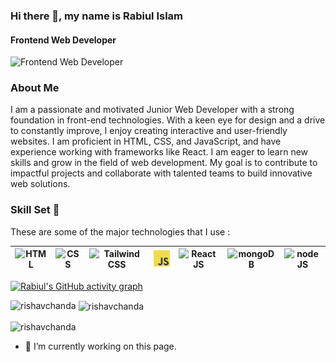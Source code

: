 
### Hi there 👋, my name is Rabiul Islam
#### Frontend Web Developer
![Frontend Web Developer](https://i.ibb.co/y03vMsk/Blue-And-Green-Professional-Technology-Linked-In-Banner.png)

### About Me
I am a passionate and motivated Junior Web Developer with a strong foundation in front-end technologies. With a keen eye for design and a drive to constantly improve, I enjoy creating interactive and user-friendly websites. I am proficient in HTML, CSS, and JavaScript, and have experience working with frameworks like React. I am eager to learn new skills and grow in the field of web development. My goal is to contribute to impactful projects and collaborate with talented teams to build innovative web solutions.

### Skill Set :muscle:

These are some of the major technologies that I use :

 

<img title="HTML" alt="HTML" width="40px" src="https://i.ibb.co/ctd9vhM/png-transparent-logo-html-html5.png" />|<img title="CSS" alt="CSS" width="40px" src="https://i.ibb.co/G3z3vHv/download-2.png" />|<img title="Tailwind CSS" alt="Tailwind CSS" width="40px" src="https://i.ibb.co/4fGm9X1/download.png" />|<img alt="JS" title="JavaScript" width="40px" src="https://raw.githubusercontent.com/github/explore/master/topics/javascript/javascript.png">|<img alt="React JS" title="React JS" width="40px" src="https://i.ibb.co/6Zxgwbx/download-3.png">|<img title="mongoDB" alt="mongoDB" width="40px" src="https://i.ibb.co/gTy2F2s/download-5.png">|<img title="node JS" alt="node JS" width="40px" src="https://i.ibb.co/x5h3VqR/download-6.png">
|--|--|--|--|--|--|--|

[![Rabiul's GitHub activity graph](https://activity-graph.herokuapp.com/graph?username=RobiulIslam08&&theme=xcode)](https://github.com/RobiulIslam08)

<p><img align="left" src="https://github-readme-stats.vercel.app/api/top-langs?username=rishavchanda&show_icons=true&locale=en&layout=compact&theme=tokyonight" alt="rishavchanda" /></p>

<p>&nbsp;<img align="center" src="https://github-readme-stats.vercel.app/api?username=rishavchanda&show_icons=true&locale=en&theme=tokyonight" alt="rishavchanda" /></p>

<p><img align="center" src="https://github-readme-streak-stats.herokuapp.com/?user=rishavchanda&&theme=tokyonight" alt="rishavchanda" /></p>

- 🔭 I’m currently working on this page. 





